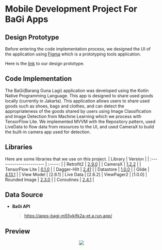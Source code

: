 # Mobile Development Project For BaGi Apps

## Design Prototype
Before entering the code implementation process, we designed the UI of the application using [Figma](https://www.figma.com/) which is a prototyping tools application.

Here is the [link](https://www.figma.com/file/xf3di0LjCCK8i4BSciFJ4e/BaGi?type=design&node-id=0%3A1&t=bYMM8hLaSwN5j5Se-1) to our design prototype.

## Code Implementation
The BaGi(Barang Guna Lagi) application was developed using the Kotlin Native Programming Language. This app is designed to share used goods locally (currently in Jakarta). This application allows users to share used goods such as shoes, bags and clothes, and can detect the appropriateness of the goods shared by users using Image Classification and Image Detection from Machine Learning which we process with TensorFlow Lite. We implemented MVVM with the Repository pattern, used LiveData to flow data from resources to the UI, and used CameraX to build the built-in camera app used for detection.

## Libraries

Here are some libraries that we use on this project.
| Library                  | Version |
| :----------------------- | :-----: |
| Retrofit2                | [2.9.0](https://square.github.io/retrofit/) |
| CameraX                  | [1.2.2](https://developer.android.com/training/camerax) |
| TensorFlow Lite          | [0.1.0](https://www.tensorflow.org/lite) |
| Dagger-Hilt              | [2.41](https://dagger.dev/hilt/) |
| Datastore                | [1.0.0](https://developer.android.com/topic/libraries/architecture/datastore) |
| Glide                    | [4.13.1](https://bumptech.github.io/glide/) |
| View Model               | [2.6.1]
| Live Data                | [2.6.2]
| ViewPager2               | [1.0.0]
| Rounded Image            | [2.3.0](https://github.com/hdodenhof/CircleImageView) |
| Coroutines               | [2.4.1](https://developer.android.com/kotlin/coroutines?gclid=CjwKCAjwkYGVBhArEiwA4sZLuJ-c3uxtAZaJLTKbnsCQgo3s83EnCxf7NwW34fdGDRYXCcZWP3XBeRoCNcwQAvD_BwE&gclsrc=aw.ds) |

## Data Source

- <b>BaGi API</b>
  > https://apps-bagi-m55ykjfk2a-et.a.run.app/


## Preview 
<p align="center">
  <a href="https://github.com//rondimarten07/Apps-BaGi/blob/main/Preview.jpg">
    <img src="main/Preview.jpg">
  </a>
</p>
